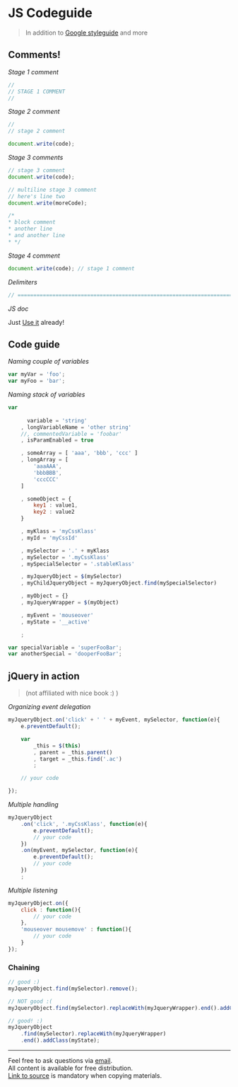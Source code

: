JS Codeguide
============

> In addition to [Google styleguide](http://google-styleguide.googlecode.com/svn/trunk/javascriptguide.xml) and more

## Comments!

*Stage 1 comment*
```js
//
// STAGE 1 COMMENT
//
```

*Stage 2 comment*
```js
//
// stage 2 comment

document.write(code);
```

*Stage 3 comments*
```js
// stage 3 comment
document.write(code);

// multiline stage 3 comment
// here's line two
document.write(moreCode);

/*
* block comment
* another line
* and another line
* */
```

*Stage 4 comment*
```js
document.write(code); // stage 1 comment
```

*Delimiters*
```js
// =====================================================================
```

*JS doc*

Just [Use it](http://usejsdoc.org/) already!

## Code guide

*Naming couple of variables*
```js
var myVar = 'foo';
var myFoo = 'bar';
```

*Naming stack of variables*
```js
var
	
	  variable = 'string'
	, longVariableName = 'other string'
	//, commentedVariable = 'foobar'
	, isParamEnabled = true

	, someArray = [ 'aaa', 'bbb', 'ccc'	]
	, longArray = [
		'aaaAAA',
		'bbbBBB',
		'cccCCC'
	]

	, someObject = {
		key1 : value1,
		key2 : value2
	}

	, myKlass = 'myCssKlass'
	, myId = 'myCssId'

	, mySelector = '.' + myKlass
	, mySelector = '.myCssKlass'
	, mySpecialSelector = '.stableKlass'

	, myJqueryObject = $(mySelector)
	, myChildJqueryObject = myJqueryObject.find(mySpecialSelector)

	, myObject = {}
	, myJqueryWrapper = $(myObject)

	, myEvent = 'mouseover'
	, myState = '__active'

	;

var specialVariable = 'superFooBar';
var anotherSpecial = 'dooperFooBar';
```

## jQuery in action
> (not affiliated with nice book :) )

*Organizing event delegation*
```js
myJqueryObject.on('click' + ' ' + myEvent, mySelector, function(e){
	e.preventDefault();

	var
		_this = $(this)
		, parent = _this.parent()
		, target = _this.find('.ac')
		;

	// your code

});
```

*Multiple handling*
```js
myJqueryObject
	.on('click', '.myCssKlass', function(e){
		e.preventDefault();
		// your code
	})
	.on(myEvent, mySelector, function(e){
		e.preventDefault();
		// your code
	})
	;
```

*Multiple listening*
```js
myJqueryObject.on({
	click : function(){
		// your code
	},
	'mouseover mousemove' : function(){
		// your code
	}
});
```

### Chaining
```js
// good :)
myJqueryObject.find(mySelector).remove();

// NOT good :(
myJqueryObject.find(mySelector).replaceWith(myJqueryWrapper).end().addClass(myState);

// good! :)
myJqueryObject
	.find(mySelector).replaceWith(myJqueryWrapper)
	.end().addClass(myState);
```

-----

Feel free to ask questions via [email](mailto:wdybih@gmail.com).  
All content is available for free distribution.  
[Link to source](https://github.com/XOP/css-codeguide) is mandatory when copying materials.
